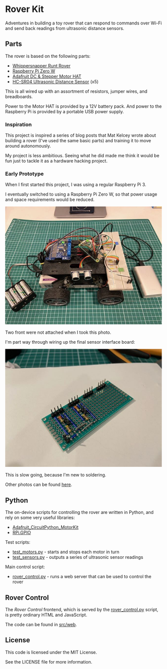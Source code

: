 # Rover Kit

Adventures in building a toy rover that can respond to commands over Wi-Fi and send back readings from ultrasonic distance sensors.

## Parts

The rover is based on the following parts:

* [Whippersnapper Runt Rover](https://www.servocity.com/whippersnapper-runt-rover)
* [Raspberry Pi Zero W](https://www.raspberrypi.com/products/raspberry-pi-zero-w)
* [Adafruit DC & Stepper Motor HAT](https://www.adafruit.com/product/2348)
* [HC-SR04 Ultrasonic Distance Sensor](https://www.sparkfun.com/products/15569) (x5)

This is all wired up with an assortment of resistors, jumper wires, and breadboards.

Power to the Motor HAT is provided by a 12V battery pack. And power to the Raspberry Pi is provided by a portable USB power supply.

### Inspiration

This project is inspired a series of blog posts that Mat Kelcey wrote about building a rover (I've used the same basic parts) and training it to move around autonomously.

My project is less ambitious. Seeing what he did made me think it would be fun just to tackle it as a hardware hacking project.

### Early Prototype

When I first started this project, I was using a regular Raspberry Pi 3.

I eventually switched to using a Raspberry Pi Zero W, so that power usage and space requirements would be reduced.

![Switching to Raspberry Pi Zero W](./photos/01-switching-to-pi-zero.jpeg)

Two front were not attached when I took this photo.

I'm part way through wiring up the final sensor interface board:

![Half way through sensor interface board](./photos/03-half-way.jpeg)

This is slow going, because I'm new to soldering.

Other photos can be found [here](./photos).

## Python

The on-device scripts for controlling the rover are written in Python, and rely on some very useful libraries:

* [Adafruit_CircuitPython_MotorKit](https://github.com/adafruit/Adafruit_CircuitPython_MotorKit)
* [RPi.GPIO](https://pypi.org/project/RPi.GPIO)

Test scripts:

* [test_motors.py](./src/test_motors.py) - starts and stops each motor in turn
* [test_sensors.py](./src/test_sensors.py) - outputs a series of ultrasonic sensor readings

Main control script:

* [rover_control.py](./src/rover_control.py) - runs a web server that can be used to control the rover

## Rover Control

The _Rover Control_ frontend, which is served by the [rover_control.py](./src/rover_control.py) script, is pretty ordinary HTML and JavaScript.

The code can be found in [src/web](./src/web).

## License

This code is licensed under the MIT License.

See the LICENSE file for more information.
